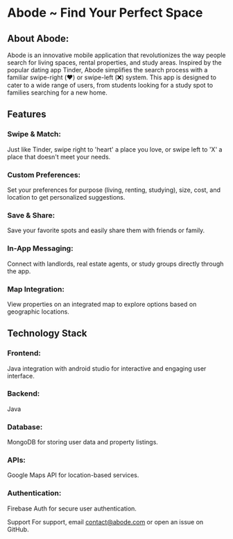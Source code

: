 # **Abode ~ Find Your Perfect Space**

## **About Abode:**
Abode is an innovative mobile application that revolutionizes the way people search for living spaces, rental properties, and study areas. Inspired by the popular dating app Tinder, Abode simplifies the search process with a familiar swipe-right (❤️) or swipe-left (❌) system. This app is designed to cater to a wide range of users, from students looking for a study spot to families searching for a new home.

## **Features**
### Swipe & Match: 
Just like Tinder, swipe right to 'heart' a place you love, or swipe left to 'X' a place that doesn't meet your needs.
### Custom Preferences: 
Set your preferences for purpose (living, renting, studying), size, cost, and location to get personalized suggestions.
### Save & Share: 
Save your favorite spots and easily share them with friends or family.
### In-App Messaging: 
Connect with landlords, real estate agents, or study groups directly through the app.
### Map Integration: 
View properties on an integrated map to explore options based on geographic locations.

## Technology Stack
### Frontend: 
Java integration with android studio for interactive and engaging user interface.
### Backend: 
Java
### Database: 
MongoDB for storing user data and property listings.
### APIs: 
Google Maps API for location-based services.
### Authentication: 
Firebase Auth for secure user authentication.

Support
For support, email contact@abode.com or open an issue on GitHub.
